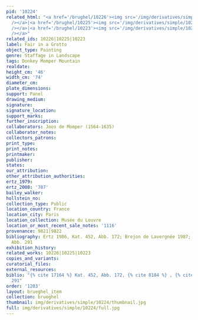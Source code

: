 ```yaml
---
pid: '10224'
related_html: "<a href='/brughel/10226'><img src='/img/derivatives/simple/10226/thumbnail.jpg'
  /></a>|<a href='/brughel/10225'><img src='/img/derivatives/simple/10225/thumbnail.jpg'
  /></a>|<a href='/brughel/10223'><img src='/img/derivatives/simple/10223/thumbnail.jpg'
  /></a>"
related_ids: 10226|10225|10223
label: Fair in a Grotto
object_type: Painting
genre: Staffage in Landscape
tags: Donkey Momper Mountain
realdate: 
height_cm: '46'
width_cm: '74'
diameter_cm: 
plate_dimensions: 
support: Panel
drawing_medium: 
signature: 
signature_location: 
support_marks: 
further_inscription: 
collaborators: Joos de Momper (1564-1635)
collaborator_notes: 
collectors_patrons: 
print_type: 
print_notes: 
printmaker: 
publisher: 
states: 
our_attribution: 
other_attribution_authorities: 
ertz_1979: 
ertz_2008: '787'
bailey_walker: 
hollstein_no: 
collection_type: Public
location_country: France
location_city: Paris
location_collection: Musée du Louvre
location_or_most_recent_sale_notes: '1116'
provenance: 9821|9822
bibliography: Ertz 1986, Kat. 452, Abb. 172; Brejon de Lavergnée 1987; Bartilla 2000,
  Abb. 291
exhibition_history: 
related_works: 10226|10225|10223
copies_and_variants: 
curatorial_files: 
external_resources: 
biblio: "{% cite 17164 %} Kat. 452, Abb. 172, {% cite 8184 %} , {% cite 9009 %} Abb.
  291"
order: '1203'
layout: brueghel_item
collection: brueghel
thumbnail: img/derivatives/simple/10224/thumbnail.jpg
full: img/derivatives/simple/10224/full.jpg
---
```

